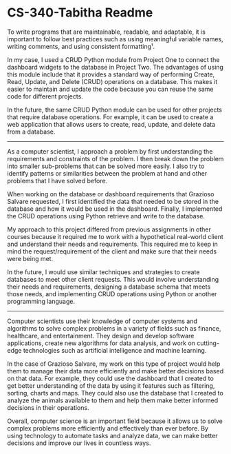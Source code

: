 # CS-340-Tabitha Readme

To write programs that are maintainable, readable, and adaptable, it is important to follow best practices such as using meaningful variable names, writing comments, and using consistent formatting¹. 

In my case, I used a CRUD Python module from Project One to connect the dashboard widgets to the database in Project Two. The advantages of using this module include that it provides a standard way of performing Create, Read, Update, and Delete (CRUD) operations on a database. This makes it easier to maintain and update the code because you can reuse the same code for different projects. 

In the future, the same CRUD Python module can be used for other projects that require database operations. For example, it can be used to create a web application that allows users to create, read, update, and delete data from a database.



***********************************************************************************************************************************************************************



As a computer scientist, I approach a problem by first understanding the requirements and constraints of the problem. I then break down the problem into smaller sub-problems that can be solved more easily. I also try to identify patterns or similarities between the problem at hand and other problems that I have solved before.

When working on the database or dashboard requirements that Grazioso Salvare requested, I first identified the data that needed to be stored in the database and how it would be used in the dashboard. Finally, I implemented the CRUD operations using Python retrieve and write to the database.

My approach to this project differed from previous assignments in other courses because it required me to work with a hypothetical real-world client and understand their needs and requirements. This required me to keep in mind the request/requirement of the client and make sure that their needs were being met.

In the future, I would use similar techniques and strategies to create databases to meet other client requests. This would involve understanding their needs and requirements, designing a database schema that meets those needs, and implementing CRUD operations using Python or another programming language.



**********************************************************************************************************************************************************************


Computer scientists use their knowledge of computer systems and algorithms to solve complex problems in a variety of fields such as finance, healthcare, and entertainment. They design and develop software applications, create new algorithms for data analysis, and work on cutting-edge technologies such as artificial intelligence and machine learning.

In the case of Grazioso Salvare, my work on this type of project would help them to manage their data more efficiently and make better decisions based on that data. For example, they could use the dashboard that I created to get better understanding of the data by using it features such as filtering, sorting, charts and maps. They could also use the database that I created to analyze the animals available to them and help them make better informed decisions in their operations.

Overall, computer science is an important field because it allows us to solve complex problems more efficiently and effectively than ever before. By using technology to automate tasks and analyze data, we can make better decisions and improve our lives in countless ways.

